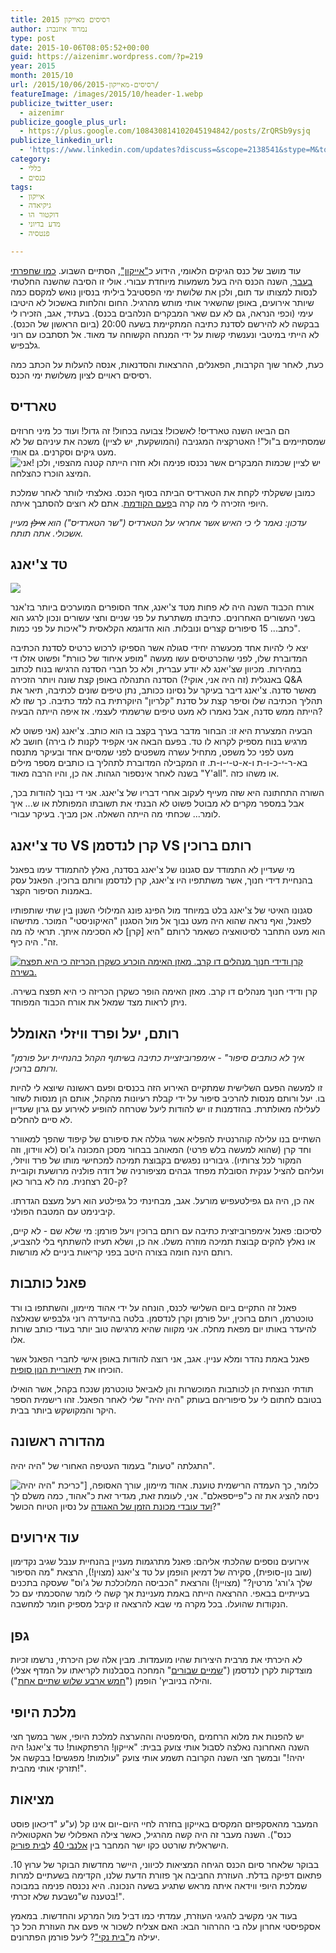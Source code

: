 ```yaml
---
title: רסיסים מאייקון 2015
author: נמרוד איזנברג
type: post
date: 2015-10-06T08:05:52+00:00
guid: https://aizenimr.wordpress.com/?p=219
year: 2015
month: 2015/10
url: /2015/10/06/רסיסים-מאייקון-2015/
featureImage: /images/2015/10/header-1.webp
publicize_twitter_user:
  - aizenimr
publicize_google_plus_url:
  - https://plus.google.com/108430814102045194842/posts/ZrQRSb9ysjq
publicize_linkedin_url:
  - 'https://www.linkedin.com/updates?discuss=&scope=2138541&stype=M&topic=6057073099604582402&type=U&a=rruE'
category:
  - כללי
  - כנסים
tags:
  - אייקון
  - גיקיאדה
  - דוקטור הו
  - מדע בדיוני
  - פנטסיה

---
```

עוד מושב של כנס הגיקים הלאומי, הידוע כ["אייקון"](http://2015.iconfestival.org.il/), הסתיים השבוע. [כמו שחפרתי בעבר](/2015/09/07/%d7%9e%d7%a9%d7%95%d7%aa%d7%a7%d7%aa-%d7%a1%d7%99%d7%a4%d7%95%d7%a8/), השנה הכנס היה בעל משמעות מיוחדת עבורי. אולי זו הסיבה שהשנה החלטתי לנסות למצותו עד תום, ולכן את שלושת ימי הפסטיבל ביליתי בנסיון נואש למקסם כמה שיותר אירועים, באופן שהשאיר אותי מותש מהרגיל. החום והלחות באשכול לא היטיבו עימי (וכפי הנראה, גם לא עם שאר המבקרים הנלהבים בכנס). בעתיד, אגב, הזכירו לי בבקשה לא להירשם לסדנת כתיבה המתקיימת בשעה 20:00 (ביום הראשון של הכנס). לא הייתי במיטבי ונענשתי קשות על ידי המנחה הקשוחה עד מאוד. אל תסתבכו עם רוני גלבפיש.

כעת, לאחר שוך הקרבות, הפאנלים, ההרצאות והסדנאות, אנסה להעלות על הכתב כמה רסיסים ראויים לציון משלושת ימי הכנס.
## טארדיס
הם הביאו השנה טארדיס! לאשכול! צבועה בכחול! זה גדול! ועוד כל מיני חרוזים שמסתיימים ב"ול"! האטרקציה המגניבה (והמושקעת, יש לציין) משכה את עיניהם של לא מעט גיקים וסקרנים. גם אותי.  
![אני!](/images/2015/10/20150929_151843-1.jpg?w=169)
יש לציין שכמות המבקרים אשר נכנסו פנימה ולא חזרו הייתה קטנה מהצפוי, ולכן המיצג הוכרז כהצלחה.

כמובן ששקלתי לקחת את הטארדיס הביתה בסוף הכנס. נאלצתי לוותר לאחר שמלכת היופי הזכירה לי מה קרה ב[פעם הקודמת](/2015/08/28/%d7%94%d7%95%d7%90-%d7%95%d7%94%d7%99%d7%90-4/). אתם לא רוצים להסתבך איתה.

_עדכון: נאמר לי כי האיש אשר אחראי על הטארדיס ("שר הטארדיס") הוא ~~אילן~~ מעיין אשכולי. אתה תותח._
## טד צ'יאנג
[![](/images/2015/10/ted-330x322-1.jpg)](/images/2015/10/ted-330x322-1.jpg)

אורח הכבוד השנה היה לא פחות מטד צ'יאנג, אחד הסופרים המוערכים ביותר בז'אנר בשני העשורים האחרונים. כתיבתו משתרעת על פני שניים וחצי עשורים ונכון לרגע הוא כתב... 15 סיפורים קצרים ונובלות. הוא הדוגמא הקלאסית ל"איכות על פני כמות".

יצא לי להיות אחד מכעשרה יחידי סגולה אשר הספיקו לרכוש כרטיס לסדנת הכתיבה המדוברת שלו, לפני שהכרטיסים עשו מעשה "מופע איחוד של כוורת" ופשוט אזלו די במהירות. מכיוון שצ'יאנג לא יודע עברית, ולא כל חברי הסדנה הרגישו בנוח לכתוב באנגלית (זה היה אני, אוקי?) הסדנה התנהלה באופן קצת שונה ויותר הזכירה Q&A מאשר סדנה. צ'יאנג דיבר בעיקר על נסיונו ככותב, נתן טיפים שונים לכתיבה, תיאר את תהליך הכתיבה שלו וסיפר קצת על סדנת "קלריון" היוקרתית בה למד כתיבה. כך שזו לא הייתה ממש סדנה, אבל נאמרו לא מעט טיפים שרשמתי לעצמי. אז איפה הייתה הבעיה?

הבעיה המצערת היא זו: הבחור מדבר בערך בקצב בו הוא כותב. צ'יאנג (אני פשוט לא מרגיש בנוח מספיק לקרוא לו טד. בפעם הבאה אני אקפיד לקנות לו בירה) חושב לא מעט לפני כל משפט, מתחיל עשרה משפטים לפני שמסיים אחד ובעיקר מתנסח בא-ר-י-כ-ו-ת ו-א-ט-י-ו-ת. זו המקבילה המדוברת לתהליך בו כותבים מספר מילים בשנה לאחר אינספור הגהות. אה כן, והיו הרבה מאוד "Y'all". או משהו כזה.

השורה התחתונה היא שזה מעייף לעקוב אחרי דבריו של צ'יאנג. אני די נבוך להודות בכך, אבל במספר מקרים לא מבוטל פשוט לא הבנתי את תשובתו המפותלת או ש... איך לומר... שכחתי מה הייתה השאלה. אכן מביך. בעיקר עבורי.
## טד צ'יאנג VS קרן לנדסמן VS רותם ברוכין
מי שעדיין לא התמודד עם סגנונו של צ'יאנג בסדנה, נאלץ להתמודד עימו בפאנל בהנחיית דידי חנוך, אשר משתתפיו היו צ'יאנג, קרן לנדסמן ורותם ברוכין. הפאנל עסק באמנות הסיפור הקצר.

סגנונו האיטי של צ'יאנג בלט במיוחד מול הפינג פונג המילולי השנון בין שתי שותפותיו לפאנל, ואף נראה שהוא היה מעט נבוך אל מול הסגנון "האיקוניסטי" המוכר. מתישהו הוא מעט התחבר לסיטואציה כשאמר לרותם "היא [קרן] לא הסכימה איתך. תראי לה מה זה". היה כיף.

[![קרן ודידי חנוך מנהלים דו קרב. מאזן האימה הוכרע כשקרן הכריזה כי היא תפצח בשירה.](/images/2015/10/20150930_180723.jpg)](/images/2015/10/20150930_180723.jpg)

קרן ודידי חנוך מנהלים דו קרב. מאזן האימה הופר כשקרן הכריזה כי היא תפצח בשירה. ניתן לראות מצד שמאל את אורח הכבוד המפוחד.
## רותם, יעל ופרד וויזלי האומלל
_"איך לא כותבים סיפור" - אימפרוביזציית כתיבה בשיתוף הקהל בהנחיית יעל פורמן ורותם ברוכין._

זו למעשה הפעם השלישית שמתקיים האירוע הזה בכנסים ופעם ראשונה שיוצא לי להיות בו. יעל ורותם מנסות להרכיב סיפור על ידי קבלת רעיונות מהקהל, אותם הן מנסות לשזור לעלילה מאולתרת. בהזדמנות זו יש להודות ליעל שטרחה להופיע לאירוע עם גרון שעדיין לא סיים להחלים.

השתיים בנו עלילה קוהרנטית להפליא אשר גוללה את סיפורם של קיפוד שהפך למאוורר וחד קרן (שהוא למעשה בלש פרטי) המאוהב בבחור מסכן המכונה ג'וס (לא ווידון, וזה המקור לכל צרותיו). גיבורינו נפגשים בקבוצת תמיכה למכחישי מותו של פרד וויזלי, ועליהם להציל ענקית הסובלת מפחד גבהים מציפורניה של דודה פולניה מרושעת וקוביית ק-20 רצחנית. מה לא ברור כאן?

אה כן, היה גם גפילטעפיש מורעל. אגב, מבחינתי כל גפילטע הוא רעל מעצם הגדרתו. קיבינימט עם המטבח הפולני.

לסיכום: פאנל אימפרוביזצית כתיבה עם רותם ברוכין ויעל פורמן: מי שלא שם - לא קיים, או נאלץ להקים קבוצת תמיכה מוזרה משלו. אה כן, ושלא תעיזו להשתתף בלי להצביע, רותם הינה חומה בצורה היטב בפני קריאות ביניים לא מורשות.
## פאנל כותבות
פאנל זה התקיים ביום השלישי לכנס, הונחה על ידי אהוד מיימון, והשתתפו בו ורד טוכטרמן, רותם ברוכין, יעל פורמן וקרן לנדסמן. בלטה בהיעדרה רוני גלבפיש שנאלצה להיעדר באותו יום מפאת מחלה. אני מקווה שהיא מרגישה טוב יותר בעודי כותב שורות אלו.

פאנל באמת נהדר ומלא עניין. אגב, אני רוצה להודות באופן אישי לחברי הפאנל אשר הוכיחו את [תיאוריית הנון סופית](/2015/08/05/%d7%94%d7%95%d7%90-%d7%95%d7%94%d7%99%d7%90-2/).

תודתי הנצחית הן לכותבות המוכשרות והן לאביאל טוכטרמן שנכח בקהל, אשר הואילו בטובם לחתום לי על סיפוריהם בעותק "היה יהיה" שלי לאחר הפאנל. זהו רישמית הספר היקר והמקושקש ביותר בבית.
## מהדורה ראשונה
התגלתה "טעות" בעמוד העטיפה האחורי של "היה יהיה".

![כריכת "היה יהיה"](/images/2015/10/once_upon_a_future.jpg)]
כלומר, כך העמדה הרישמית טוענת. אהוד מיימון, עורך האסופה, ניסה להציג את זה כ"פייספאלם". אני, לעומת זאת, מגדיר זאת כ"אהוד, כמה משלם לך [ועד עובדי מכונת הזמן של האגודה](/2015/10/10/%d7%90%d7%96-%d7%90%d7%99%d7%a4%d7%94-%d7%94%d7%9e%d7%9b%d7%95%d7%a0%d7%94-%d7%a7%d7%99%d7%91%d7%99%d7%a0%d7%99%d7%9e%d7%98/) על נסיון הטיוח הכושל?"
## עוד אירועים
אירועים נוספים שהלכתי אליהם: פאנל מתרגמות מעניין בהנחיית ענבל שגיב נקדימון (שוב נון-סופית), סקירה של דמיאן הופמן על טד צ'יאנג (מצוין!), הרצאת "מה הסיפור שלך ג'ורג' מרטין?" (מצויין!) והרצאת "הכביסה המלוכלכת של ג'וס" שעסקה בתכנים בעייתיים בבאפי. ההרצאה הייתה באמת מעניינת אך קשה לי לומר שהסכמתי עם כל הנקודות שהועלו. בכל מקרה מי שבא להרצאה זו קיבל מספיק חומר למחשבה.
## גפן
לא היכרתי את מרבית היצירות שהיו מועמדות. מבין אלה שכן היכרתי, נרשמו זכיות מוצדקות לקרן לנדסמן ("[שמיים שבורים](http://sial.co.il/books/%D7%A9%D7%9E%D7%99%D7%9D-%D7%A9%D7%91%D7%95%D7%A8%D7%99%D7%9D/)" המחכה בסבלנות לקריאתו על המדף אצלי) והילה בניוביץ' הופמן ("[חמש ארבע שלוש שתיים אחת](http://www.sf-f.org.il/archives/817)").
## מלכת היופי
יש להפנות את מלוא הרחמים ,הסימפטיה וההערצה למלכת היופי, אשר במשך חצי השנה האחרונה נאלצה לסבול אותי צועק בבית: "אייקון! הרפתקאות! טד צ'יאנג! היה יהיה!" ובמשך חצי השנה הקרובה תשמע אותי צועק "עולמות! מפגשים! בבקשה אל תזרקי אותי מהבית!".
## מציאות
המעבר מהאסקפיזם המקסים באייקון בחזרה לחיי היום-יום אינו קל (ע"ע "דיכאון פוסט כנס"). השנה מעבר זה היה קשה מהרגיל, כאשר צילה האפלולי של האקטואליה הישראלית שורטט כקו ישר המחבר בין [אלנבי 40](http://www.mako.co.il/news-israel/local-q4_2015/Article-36ae3f059ce2051004.htm) ל[בית פוריק](http://www.ynet.co.il/articles/0,7340,L-4706200,00.html).

בבוקר שלאחר סיום הכנס הגיחה המציאות לכיווני, היישר מחדשות הבוקר של ערוץ 10. פתאום דפיקה בדלת. העוזרת החביבה אך פזורת הדעת שלנו, הקדימה בשעתיים למרות שמלכת היופי ווידאה איתה מראש שתגיע בשעה הנכונה. היא נכנסה פנימה במבוכה בטענה ש"נשבעת שלא זכרתי!".

בעוד אני מקשיב להגיגי העוזרת, עמדתי כמו דביל מול המרקע והחדשות. במאמץ אסקפיסטי אחרון עלה בי ההרהור הבא: האם אצליח לשכור אי פעם את העוזרת הכל כך יעילה מ["בית נקי"](http://annual.sf-f.org.il/?stories=%D7%91%D7%99%D7%AA-%D7%A0%D7%A7%D7%99)? ליעל פורמן הפתרונים.